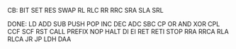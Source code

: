 CB:
BIT
SET
RES
SWAP
RL
RLC
RR
RRC
SRA
SLA
SRL


DONE:
LD
ADD 
SUB 
PUSH 
POP 
INC 
DEC
ADC
SBC
CP 
OR 
AND 
XOR 
CPL 
CCF
SCF 
RST 
CALL 
PREFIX 
NOP 
HALT
DI
EI 
RET 
RETI 
STOP 
RRA
RRCA 
RLA
RLCA
JR 
JP
LDH 
DAA 



